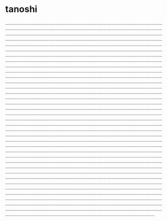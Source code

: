 # tanoshi
......................................................................................................................................................................................................................................................................................................................................................................................................................................................................................................................................................................................................................................................................................................................................................................................................................................................................................................................................................................................................................................................................................................................................................................................................................................................................................................................................................................................................................................................................................................................................................................................................................................................................................................................................................................................................................................................................................................................................................................................................................................................................................................................................................................................................................................................................................................................................................................................................................................................................................................................................................................................................................................................................................................................................................................................................................................................................................................................................................................................................................................................................................................................................................................................................................................................................................................................................................................................................................................................................................................................................................................................................................................................................................................................................................................................................................................................................................................................................................................................................................................................................................................................................................................................................................................................................................................................................................................................................................................................................................................................................................................................................................................................................................................................................................................
